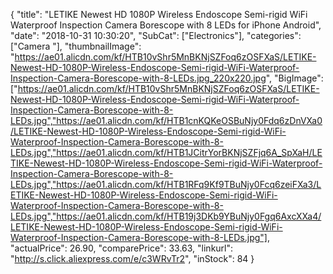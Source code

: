 {
	"title": "LETIKE Newest HD 1080P Wireless Endoscope Semi-rigid WiFi Waterproof Inspection Camera Borescope with 8 LEDs for iPhone Android",
	"date": "2018-10-31 10:30:20",
	"SubCat": ["Electronics"],
	"categories": ["Camera "],
	"thumbnailImage": "https://ae01.alicdn.com/kf/HTB10vShr5MnBKNjSZFoq6zOSFXaS/LETIKE-Newest-HD-1080P-Wireless-Endoscope-Semi-rigid-WiFi-Waterproof-Inspection-Camera-Borescope-with-8-LEDs.jpg_220x220.jpg",
	"BigImage": ["https://ae01.alicdn.com/kf/HTB10vShr5MnBKNjSZFoq6zOSFXaS/LETIKE-Newest-HD-1080P-Wireless-Endoscope-Semi-rigid-WiFi-Waterproof-Inspection-Camera-Borescope-with-8-LEDs.jpg","https://ae01.alicdn.com/kf/HTB1cnKQKeOSBuNjy0Fdq6zDnVXa0/LETIKE-Newest-HD-1080P-Wireless-Endoscope-Semi-rigid-WiFi-Waterproof-Inspection-Camera-Borescope-with-8-LEDs.jpg","https://ae01.alicdn.com/kf/HTB1JCitrYorBKNjSZFjq6A_SpXaH/LETIKE-Newest-HD-1080P-Wireless-Endoscope-Semi-rigid-WiFi-Waterproof-Inspection-Camera-Borescope-with-8-LEDs.jpg","https://ae01.alicdn.com/kf/HTB1RFq9Kf9TBuNjy0Fcq6zeiFXa3/LETIKE-Newest-HD-1080P-Wireless-Endoscope-Semi-rigid-WiFi-Waterproof-Inspection-Camera-Borescope-with-8-LEDs.jpg","https://ae01.alicdn.com/kf/HTB19j3DKb9YBuNjy0Fgq6AxcXXa4/LETIKE-Newest-HD-1080P-Wireless-Endoscope-Semi-rigid-WiFi-Waterproof-Inspection-Camera-Borescope-with-8-LEDs.jpg"],
	"actualPrice": 26.90,
	"comparePrice": 33.63,
	"linkurl": "http://s.click.aliexpress.com/e/c3WRvTr2",
	"inStock": 84
}
